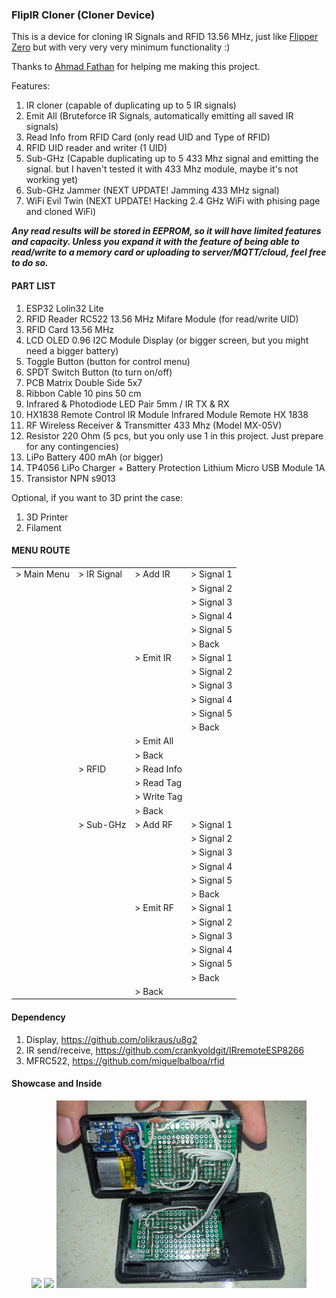 
### FlipIR Cloner (Cloner Device)

This is a device for cloning IR Signals and RFID 13.56 MHz, just like [Flipper Zero](https://flipperzero.one/) but with very very very minimum functionality :)

Thanks to [Ahmad Fathan](https://github.com/ahmadfathan) for helping me making this project.

Features:
1. IR cloner (capable of duplicating up to 5 IR signals)
2. Emit All (Bruteforce IR Signals, automatically emitting all saved IR signals)
3. Read Info from RFID Card (only read UID and Type of RFID)
4. RFID UID reader and writer (1 UID)
5. Sub-GHz (Capable duplicating up to 5 433 Mhz signal and emitting the signal. but I haven't tested it with 433 Mhz module, maybe it's not working yet)
6. Sub-GHz Jammer (NEXT UPDATE! Jamming 433 MHz signal)
7. WiFi Evil Twin (NEXT UPDATE! Hacking 2.4 GHz WiFi with phising page and cloned WiFi)

***Any read results will be stored in EEPROM, so it will have limited features and capacity. Unless you expand it with the feature of being able to read/write to a memory card or uploading to server/MQTT/cloud, feel free to do so.***

#### PART LIST

1. ESP32 Lolin32 Lite
2. RFID Reader RC522 13.56 MHz Mifare Module (for read/write UID)
3. RFID Card 13.56 MHz
4. LCD OLED 0.96 I2C Module Display (or bigger screen, but you might need a bigger battery)
5. Toggle Button (button for control menu)
6. SPDT Switch Button (to turn on/off)
7. PCB Matrix Double Side 5x7
8. Ribbon Cable 10 pins 50 cm
9. Infrared & Photodiode LED Pair 5mm / IR TX & RX
10. HX1838 Remote Control IR Module Infrared Module Remote HX 1838
11. RF Wireless Receiver & Transmitter 433 Mhz (Model MX-05V)
12. Resistor 220 Ohm (5 pcs, but you only use 1 in this project. Just prepare for any contingencies)
13. LiPo Battery 400 mAh (or bigger)
14. TP4056 LiPo Charger + Battery Protection Lithium Micro USB Module 1A
15. Transistor NPN s9013

Optional, if you want to 3D print the case:
1. 3D Printer
2. Filament

#### MENU ROUTE
|  |  |  |  |
|-------------|-------------|--------------|------------|
| > Main Menu | > IR Signal | > Add IR     | > Signal 1 |
|             |             |              | > Signal 2 |
|             |             |              | > Signal 3 |
|             |             |              | > Signal 4 |
|             |             |              | > Signal 5 |
|             |             |              | > Back     |
|             |             | > Emit IR    | > Signal 1 |
|             |             |              | > Signal 2 |
|             |             |              | > Signal 3 |
|             |             |              | > Signal 4 |
|             |             |              | > Signal 5 |
|             |             |              | > Back     |
|             |             | > Emit All   |            |
|             |             | > Back       |            |
|             | > RFID      | > Read Info  |            |
|             |             | > Read Tag   |            |
|             |             | > Write Tag  |            |
|             |             | > Back       |            |
|             | > Sub-GHz   | > Add RF     | > Signal 1 |
|             |             |              | > Signal 2 |
|             |             |              | > Signal 3 |
|             |             |              | > Signal 4 |
|             |             |              | > Signal 5 |
|             |             |              | > Back     |
|             |             | > Emit RF    | > Signal 1 |
|             |             |              | > Signal 2 |
|             |             |              | > Signal 3 |
|             |             |              | > Signal 4 |
|             |             |              | > Signal 5 |
|             |             |              | > Back     |
|             |             | > Back       |            |



#### Dependency

1. Display, https://github.com/olikraus/u8g2
2. IR send/receive, https://github.com/crankyoldgit/IRremoteESP8266
3. MFRC522, https://github.com/miguelbalboa/rfid

#### Showcase and Inside

<div style="text-align:center">
  <img src="https://github.com/ahmadfathan/flipper-zero/blob/9742cb3e889354f63acfe1f884749bedc68e0789/images/image1.jpeg" width="400">
  <img src="https://github.com/ahmadfathan/flipper-zero/blob/9742cb3e889354f63acfe1f884749bedc68e0789/images/image2.jpeg" width="400">
  <img src="https://github.com/Mysteriza/flipIR-cloner/blob/main/images/Inside.jpeg" width="400">
</div>

